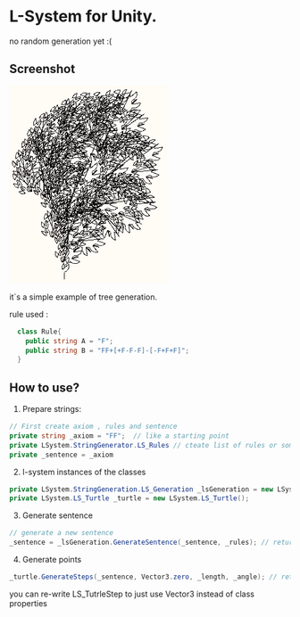 # L-System for Unity.
no random generation yet :(
## Screenshot
![Tree](/githubimage.png?raw=true "Random tree")

it`s a simple example of tree generation.

rule used : 
```C#
  class Rule{
    public string A = "F";
    public string B = "FF+[+F-F-F]-[-F+F+F]";
  }
```
## How to use?
1. Prepare strings:

```C#
// First create axiom , rules and sentence
private string _axiom = "FF";  // like a starting point
private LSystem.StringGenerator.LS_Rules // cteate list of rules or something
private _sentence = _axiom 
```

2. l-system instances of the classes
```C#
private LSystem.StringGeneration.LS_Generation _lsGeneration = new LSystem.StringGeneration.LS_Generation(); // l-system generator
private LSystem.LS_Turtle _turtle = new LSystem.LS_Turtle();
```
3. Generate sentence
```C#
// generate a new sentence
_sentence = _lsGeneration.GenerateSentence(_sentence, _rules); // return a string
```
4. Generate points
```C#
_turtle.GenerateSteps(_sentence, Vector3.zero, _length, _angle); // return a  TurtleStep class (vector3 position, direction; int length);
```
you can re-write LS_TutrleStep to just use Vector3 instead of class properties
